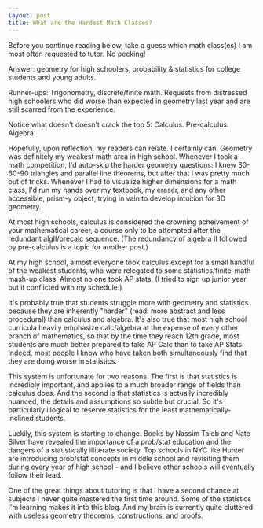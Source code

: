 ```yaml
---
layout: post
title: What are the Hardest Math Classes? 
---
```


Before you continue reading below, take a guess which math class(es) I am most often requested to tutor. No peeking!  

Answer: geometry for high schoolers, probability & statistics for college students and young adults.  

Runner-ups: Trigonometry, discrete/finite math.  Requests from distressed high schoolers who did worse than expected in geometry last year and are still scarred from the experience. 

Notice what doesn't doesn't crack the top 5: Calculus. Pre-calculus. Algebra.  

Hopefully, upon reflection, my readers can relate.  I certainly can.  Geometry was definitely my weakest math area in high school.  Whenever I took a math competition, I'd auto-skip the harder geometry questions: I knew 30-60-90 triangles and parallel line theorems, but after that I was pretty much out of tricks.  Whenever I had to visualize higher dimensions for a math class, I'd run my hands over my textbook, my eraser, and any other accessible, prism-y object, trying in vain to develop intuition for 3D geometry. 

At most high schools, calculus is considered the crowning acheivement of your mathematical career, a course only to be attempted after the redundant algII/precalc sequence.  (The redundancy of algebra II followed by pre-calculus is a topic for another post.)

At my high school, almost everyone took calculus except for a small handful of the weakest students, who were relegated to some statistics/finite-math mash-up class.  Almost no one took AP stats. (I tried to sign up junior year but it conflicted with my schedule.)  

It's probably true that students struggle more with geometry and statistics because they are inherently "harder" (read: more abstract and less procedural) than calculus and algebra.  It's also true that most high school curricula heavily emphasize calc/algebra at the expense of every other branch of mathematics, so that by the time they reach 12th grade, most students are much better prepared to take AP Calc than to take AP Stats.  Indeed, most people I know who have taken both simultaneously find that they are doing worse in statistics.  

This system is unfortunate for two reasons.  The first is that statistics is incredibly important, and applies to a much broader range of fields than calculus does.  And the second is that statistics is actually incredibly nuanced, the details and assumptions so subtle but crucial.  So it's particularly illogical to reserve statistics for the least mathematically-inclined students.

Luckily, this system is starting to change. Books by Nassim Taleb and Nate Silver have revealed the importance of a prob/stat education and the dangers of a statistically illiterate society.  Top schools in NYC like Hunter are introducing prob/stat concepts in middle school and revisiting them during every year of high school - and I believe other schools will eventually follow their lead.  

One of the great things about tutoring is that I have a second chance at subjects I never quite mastered the first time around.  Some of the statistics I'm learning makes it into this blog.  And my brain is currently quite cluttered with useless geometry theorems, constructions, and proofs.  
